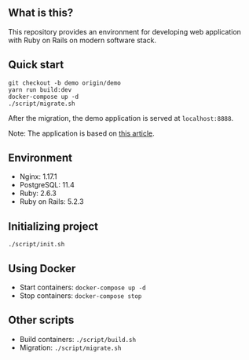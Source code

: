 ## What is this?

This repository provides an environment for developing web application with Ruby on Rails on modern software stack.


## Quick start

```shell
git checkout -b demo origin/demo
yarn run build:dev
docker-compose up -d
./script/migrate.sh
```

After the migration, the demo application is served at `localhost:8888`.

Note: The application is based on [this article](https://qiita.com/geek_shanshan/items/8f348734d95d9ece9576).


## Environment

- Nginx: 1.17.1
- PostgreSQL: 11.4
- Ruby: 2.6.3
- Ruby on Rails: 5.2.3


## Initializing project

`./script/init.sh`


## Using Docker

- Start containers: `docker-compose up -d`
- Stop containers: `docker-compose stop`


## Other scripts

- Build containers: `./script/build.sh`
- Migration: `./script/migrate.sh`

